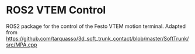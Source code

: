 # ROS2 VTEM Control
ROS2 package for the control of the Festo VTEM motion terminal. Adapted from https://github.com/tarquasso/3d_soft_trunk_contact/blob/master/SoftTrunk/src/MPA.cpp